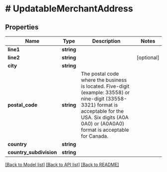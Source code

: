 # # UpdatableMerchantAddress

## Properties

Name | Type | Description | Notes
------------ | ------------- | ------------- | -------------
**line1** | **string** |  |
**line2** | **string** |  | [optional]
**city** | **string** |  |
**postal_code** | **string** | The postal code where the business is located. Five-digit (example: 33558) or nine-digit (33558-3321) format is acceptable for the USA. Six digits (A0A 0A0) or (A0A0A0) format is acceptable for Canada. |
**country** | **string** |  |
**country_subdivision** | **string** |  |

[[Back to Model list]](../../README.md#models) [[Back to API list]](../../README.md#endpoints) [[Back to README]](../../README.md)
